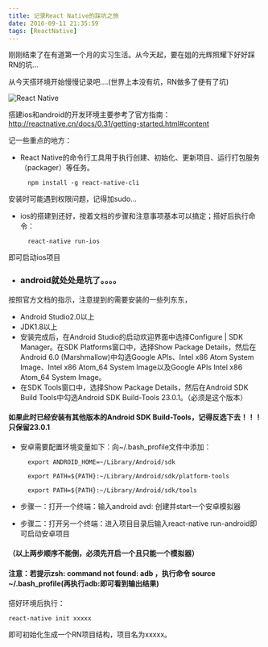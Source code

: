 ```yaml
---
title: 记录React Native的踩坑之旅
date: 2016-09-11 21:35:59
tags: [ReactNative]
---
```


刚刚结束了在有道第一个月的实习生活。从今天起，要在姐的光辉照耀下好好踩RN的坑...

从今天搭环境开始慢慢记录吧....(世界上本没有坑，RN做多了便有了坑)

![React Native](http://static.open-open.com/lib/uploadImg/20160412/20160412193341_428.png)

<!--more-->

搭建ios和android的开发环境主要参考了官方指南：http://reactnative.cn/docs/0.31/getting-started.html#content

记一些重点的地方：

- React Native的命令行工具用于执行创建、初始化、更新项目、运行打包服务（packager）等任务。

		npm install -g react-native-cli
		
安装时可能遇到权限问题，记得加sudo...

- ios的搭建到还好，按着文档的步骤和注意事项基本可以搞定；搭好后执行命令：

		react-native run-ios 
即可启动ios项目

- ### android就处处是坑了。。。。

按照官方文档的指示，注意提到的需要安装的一些列东东，
- Android Studio2.0以上
- JDK1.8以上
- 安装完成后，在Android Studio的启动欢迎界面中选择Configure | SDK Manager。在SDK Platforms窗口中，选择Show Package Details，然后在Android 6.0 (Marshmallow)中勾选Google APIs、Intel x86 Atom System Image、Intel x86 Atom_64 System Image以及Google APIs Intel x86 Atom_64 System Image。
- 在SDK Tools窗口中，选择Show Package Details，然后在Android SDK Build Tools中勾选Android SDK Build-Tools 23.0.1。（必须是这个版本）
#### 如果此时已经安装有其他版本的Android SDK Build-Tools，记得反选下去！！！只保留23.0.1
- 安卓需要配置环境变量如下：向~/.bash_profile文件中添加：

		export ANDROID_HOME=~/Library/Android/sdk
	
		export PATH=${PATH}:~/Library/Android/sdk/platform-tools
	
		export PATH=${PATH}:~/Library/Android/sdk/tools
 
- 步骤一：打开一个终端：输入android avd: 创建并start一个安卓模拟器
- 步骤二：打开另一个终端：进入项目目录后输入react-native run-android即可启动安卓项目

#### （以上两步顺序不能倒，必须先开启一个且只能一个模拟器）
 
#### 注意：若提示zsh: command not found: adb ，执行命令 source ~/.bash_profile(再执行adb:即可看到输出结果)

搭好环境后执行：

	react-native init xxxxx
即可初始化生成一个RN项目结构，项目名为xxxxx。


